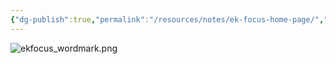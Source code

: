 ```yaml
---
{"dg-publish":true,"permalink":"/resources/notes/ek-focus-home-page/","tags":["gardenEntry"],"noteIcon":"","created":"","updated":""}
---
```



![ekfocus_wordmark.png](/img/user/archive/attachments/ekfocus.com/ekfocus_wordmark.png)